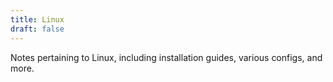```yaml
---
title: Linux
draft: false
---
```


Notes pertaining to Linux, including installation guides, various configs, and more.
